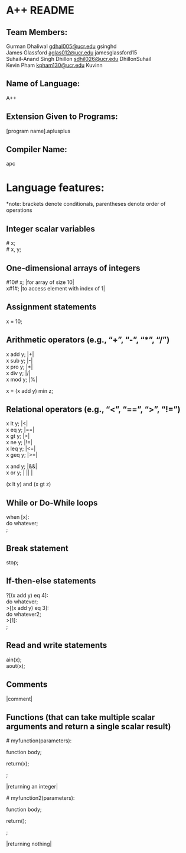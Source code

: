 A++ README  
==========

Team Members: 
-------------
Gurman Dhaliwal gdhal005@ucr.edu gsinghd  
James Glassford aglas012@ucr.edu jamesglassford15  
Suhail-Anand Singh Dhillon sdhil026@ucr.edu DhillonSuhail  
Kevin Pham kpham130@ucr.edu Kuvinn  

Name of Language:  
-----------------
A++  

Extension Given to Programs:  
----------------------------
[program name].aplusplus  

Compiler Name:  
--------------
apc  

Language features:  
==================
*note: brackets denote conditionals, parentheses denote order of operations  

Integer scalar variables
------------------------
\# x;  
\# x, y;

One-dimensional arrays of integers
-----------------------------------
#10# x; |for array of size 10|  
x#1#; |to access element with index of 1|  


Assignment statements
---------------------
x = 10;

Arithmetic operators (e.g., “+”, “-”, “*”, “/”)
-----------------------------------------------
x add y; |+|  
x sub y;  |-|  
x pro y; |*|  
x div y; |/|  
x mod y; |%|  

x = (x add y) min z;  

Relational operators (e.g., “<”, “==”, “>”, “!=”)
-------------------------------------------------
x lt y; |<|  
x eq y; |==|  
x gt y; |>|  
x ne y; |!=|  
x leq y; |<=|  
x geq y; |>=|  

x and y; |&&|  
x or y; | || |  

(x lt y) and (x gt z)  


While or Do-While loops
-----------------------
when [x]:  
do whatever;  
;  

Break statement
---------------
stop;  

If-then-else statements
-----------------------
\?[(x add y) eq 4]:  
do whatever;  
\>[(x add y) eq 3]:  
do whatever2;  
\>[1]:  
;  

Read and write statements
-------------------------
ain(x);  
aout(x);  

Comments
---------
|comment|  

Functions (that can take multiple scalar arguments and return a single scalar result)
-------------------------------------------------------------------------------------
\# myfunction(parameters):

function body;

return(x);

;

|returning an integer|

\# myfunction2(parameters):

function body;

return();

;

|returning nothing|

